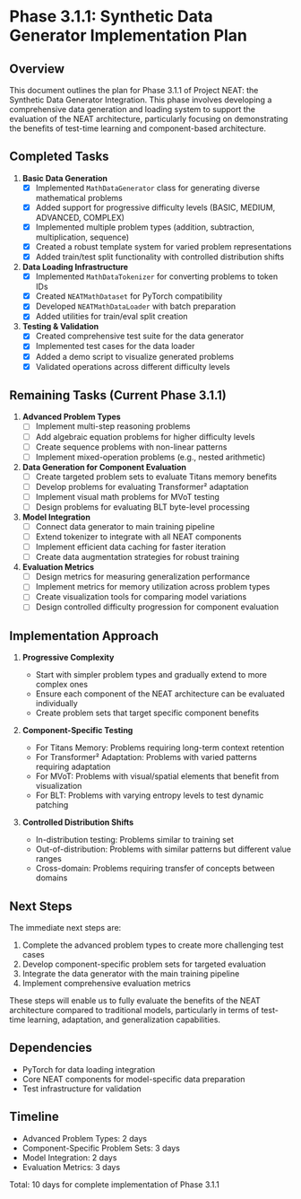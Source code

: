 # Phase 3.1.1: Synthetic Data Generator Implementation Plan

## Overview

This document outlines the plan for Phase 3.1.1 of Project NEAT: the Synthetic Data Generator Integration. This phase involves developing a comprehensive data generation and loading system to support the evaluation of the NEAT architecture, particularly focusing on demonstrating the benefits of test-time learning and component-based architecture.

## Completed Tasks

1. **Basic Data Generation**
   - [x] Implemented `MathDataGenerator` class for generating diverse mathematical problems
   - [x] Added support for progressive difficulty levels (BASIC, MEDIUM, ADVANCED, COMPLEX)
   - [x] Implemented multiple problem types (addition, subtraction, multiplication, sequence)
   - [x] Created a robust template system for varied problem representations
   - [x] Added train/test split functionality with controlled distribution shifts

2. **Data Loading Infrastructure**
   - [x] Implemented `MathDataTokenizer` for converting problems to token IDs
   - [x] Created `NEATMathDataset` for PyTorch compatibility
   - [x] Developed `NEATMathDataLoader` with batch preparation
   - [x] Added utilities for train/eval split creation

3. **Testing & Validation**
   - [x] Created comprehensive test suite for the data generator
   - [x] Implemented test cases for the data loader
   - [x] Added a demo script to visualize generated problems
   - [x] Validated operations across different difficulty levels

## Remaining Tasks (Current Phase 3.1.1)

1. **Advanced Problem Types**
   - [ ] Implement multi-step reasoning problems
   - [ ] Add algebraic equation problems for higher difficulty levels
   - [ ] Create sequence problems with non-linear patterns
   - [ ] Implement mixed-operation problems (e.g., nested arithmetic)

2. **Data Generation for Component Evaluation**
   - [ ] Create targeted problem sets to evaluate Titans memory benefits
   - [ ] Develop problems for evaluating Transformer² adaptation
   - [ ] Implement visual math problems for MVoT testing
   - [ ] Design problems for evaluating BLT byte-level processing

3. **Model Integration**
   - [ ] Connect data generator to main training pipeline
   - [ ] Extend tokenizer to integrate with all NEAT components
   - [ ] Implement efficient data caching for faster iteration
   - [ ] Create data augmentation strategies for robust training

4. **Evaluation Metrics**
   - [ ] Design metrics for measuring generalization performance
   - [ ] Implement metrics for memory utilization across problem types
   - [ ] Create visualization tools for comparing model variations
   - [ ] Design controlled difficulty progression for component evaluation

## Implementation Approach

1. **Progressive Complexity**
   - Start with simpler problem types and gradually extend to more complex ones
   - Ensure each component of the NEAT architecture can be evaluated individually
   - Create problem sets that target specific component benefits

2. **Component-Specific Testing**
   - For Titans Memory: Problems requiring long-term context retention
   - For Transformer² Adaptation: Problems with varied patterns requiring adaptation
   - For MVoT: Problems with visual/spatial elements that benefit from visualization
   - For BLT: Problems with varying entropy levels to test dynamic patching

3. **Controlled Distribution Shifts**
   - In-distribution testing: Problems similar to training set
   - Out-of-distribution: Problems with similar patterns but different value ranges
   - Cross-domain: Problems requiring transfer of concepts between domains

## Next Steps

The immediate next steps are:

1. Complete the advanced problem types to create more challenging test cases
2. Develop component-specific problem sets for targeted evaluation
3. Integrate the data generator with the main training pipeline
4. Implement comprehensive evaluation metrics

These steps will enable us to fully evaluate the benefits of the NEAT architecture compared to traditional models, particularly in terms of test-time learning, adaptation, and generalization capabilities.

## Dependencies

- PyTorch for data loading integration
- Core NEAT components for model-specific data preparation
- Test infrastructure for validation

## Timeline

- Advanced Problem Types: 2 days
- Component-Specific Problem Sets: 3 days
- Model Integration: 2 days
- Evaluation Metrics: 3 days

Total: 10 days for complete implementation of Phase 3.1.1